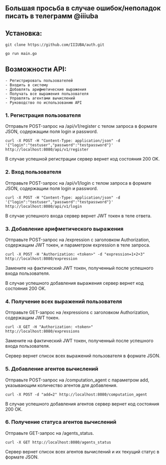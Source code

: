 ## Большая просьба в случае ошибок/неполадок писать в телеграмм @iiiuba

## Установка:
```
git clone https://github.com/IIIUBA/auth.git
```
```
go run main.go
```

## Возможности API:
```
- Регистрировать пользователей
- Входить в систему
- Добавлять арифметические выражения
- Получать все выражения пользователя
- Управлять агентами вычислений
- Руководство по использованию API
```

### 1. Регистрация пользователя
Отправьте POST-запрос на /api/v1/register с телом запроса в формате JSON, содержащим поля login и password.
```
curl -X POST -H "Content-Type: application/json" -d '{"login":"testuser","password":"testpassword"}' http://localhost:8080/api/v1/register
```
В случае успешной регистрации сервер вернет код состояния 200 OK.

### 2. Вход пользователя
Отправьте POST-запрос на /api/v1/login с телом запроса в формате JSON, содержащим поля login и password.
```
curl -X POST -H "Content-Type: application/json" -d '{"login":"testuser","password":"testpassword"}' http://localhost:8080/api/v1/login
```
В случае успешного входа сервер вернет JWT токен в теле ответа.

### 3. Добавление арифметического выражения
Отправьте POST-запрос на /expression с заголовком Authorization, содержащим JWT токен, и параметром expression в теле запроса.
```
curl -X POST -H "Authorization: <token>" -d "expression=1+2+3" http://localhost:8080/expression
```
Замените <token> на фактический JWT токен, полученный после успешного входа пользователя.

В случае успешного добавления выражения сервер вернет код состояния 200 OK.

### 4. Получение всех выражений пользователя
Отправьте GET-запрос на /expressions с заголовком Authorization, содержащим JWT токен.
```
curl -X GET -H "Authorization: <token>" http://localhost:8080/expressions
```
Замените <token> на фактический JWT токен, полученный после успешного входа пользователя.

Сервер вернет список всех выражений пользователя в формате JSON.

### 5. Добавление агентов вычислений
Отправьте POST-запрос на /computation_agent с параметром add, указывающим количество агентов для добавления.
```
curl -X POST -d "add=2" http://localhost:8080/computation_agent
```
В случае успешного добавления агентов сервер вернет код состояния 200 OK.

### 6. Получение статуса агентов вычислений
Отправьте GET-запрос на /agents_status.
```
curl -X GET http://localhost:8080/agents_status
```
Сервер вернет список всех агентов вычислений и их текущий статус в формате JSON.
